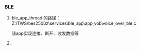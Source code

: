### BLE

1. ble_app_thread 的路径：Z:\TWS\bes2500z\services\ble_app\app_vob\voice_over_ble.c

   该app实现连接、断开、收发数据等

2. 
